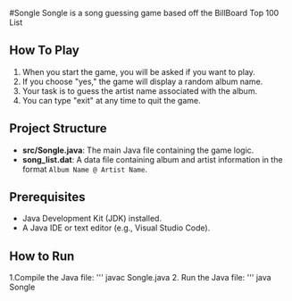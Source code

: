 #Songle
Songle is a song guessing game based off the BillBoard Top 100 List

## How To Play
1. When you start the game, you will be asked if you want to play.
2. If you choose "yes," the game will display a random album name.
3. Your task is to guess the artist name associated with the album.
4. You can type "exit" at any time to quit the game.

## Project Structure
- **src/Songle.java**: The main Java file containing the game logic.
- **song_list.dat**: A data file containing album and artist information in the format `Album Name @ Artist Name`.

## Prerequisites 
- Java Development Kit (JDK) installed.
- A Java IDE or text editor (e.g., Visual Studio Code).

## How to Run
1.Compile the Java file:
    '''
    javac Songle.java
2. Run the Java file:
    '''
    java Songle
